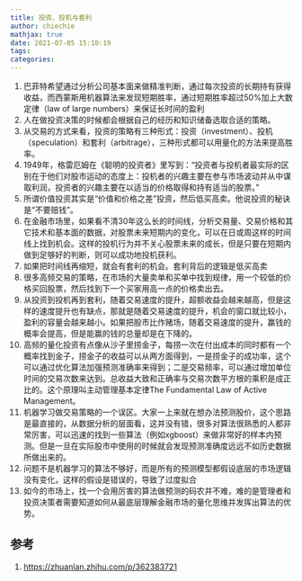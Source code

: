 ```yaml
---
title: 投资、投机与套利
author: chiechie
mathjax: true
date: 2021-07-05 15:10:19
tags:
categories:
---
```



1. 巴菲特希望通过分析公司基本面来做精准判断，通过每次投资的长期持有获得收益，而西蒙斯用机器算法来发现短期胜率，通过短期胜率超过50%加上大数定律（law of large numbers）来保证长时间的盈利
2. 人在做投资决策的时候都会根据自己的经历和知识储备选取合适的策略。
3. 从交易的方式来看，投资的策略有三种形式：投资（investment）、投机（speculation）和套利（arbitrage），三种形式都可以用量化的方法来提高胜率。
4. 1949年，格雷厄姆在《聪明的投资者》里写到：“投资者与投机者最实际的区别在于他们对股市运动的态度上：投机者的兴趣主要在参与市场波动并从中谋取利润，投资者的兴趣主要在以适当的价格取得和持有适当的股票。”
5. 所谓价值投资其实是“价值和价格之差”投资，然后低买高卖。他说投资的秘诀是“不要赔钱”。
6. 在金融市场里，如果看不清30年这么长的时间线，分析交易量、交易价格和其它技术和基本面的数据，对股票未来短期内的变化，可以在日或周这样的时间线上找到机会。这样的投机行为并不关心股票未来的成长，但是只要在短期内做到足够好的判断，则可以成功地投机获利。
7. 如果把时间线再缩短，就会有套利的机会。套利背后的逻辑是低买高卖
8. 很多高频交易的策略，在市场的大量卖单和买单中找到规律，用一个较低的价格买回股票，然后找到下一个买家用高一点的价格卖出去。
9. 从投资到投机再到套利，随着交易速度的提升，超额收益会越来越高，但是这样的速度提升也有缺点，那就是随着交易速度的提升，机会的窗口就比较小，盈利的容量会越来越小。如果把股市比作赌场，随着交易速度的提升，赢钱的概率会提高，但是能赢的钱的总量却是在下降的。
10. 高频的量化投资有点像从沙子里捞金子，每捞一次在付出成本的同时都有一个概率找到金子，捞金子的收益可以从两方面得到，一是捞金子的成功率，这个可以通过优化算法加强预测准确率来得到；二是交易频率，可以通过增加单位时间的交易次数来达到。总收益大致和正确率与交易次数平方根的乘积是成正比的。这个原理叫主动管理基本定律The Fundamental Law of Active Management。
11. 机器学习做交易策略的一个误区。大家一上来就在想办法预测股价，这个思路是最直接的，从数据分析的层面看，这并没有错，很多对算法很熟悉的人都非常厉害，可以迅速的找到一些算法（例如xgboost）来做非常好的样本内预测。但是一旦在实际股市中使用的时候就会发现预测准确度远远不如历史数据所做出来的。
12. 问题不是机器学习的算法不够好，而是所有的预测模型都假设底层的市场逻辑没有变化，这样的假设是错误的，导致了过度拟合
13. 如今的市场上，找一个会用厉害的算法做预测的码农并不难，难的是管理者和投资决策者需要知道如何从最底层理解金融市场的量化思维并发挥出算法的优势。



## 参考
1. https://zhuanlan.zhihu.com/p/362383721